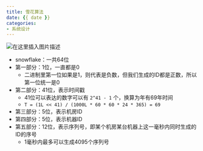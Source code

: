 ```yaml
---
title: 雪花算法
date: {{ date }}
categories:
- 系统设计
---
```


![在这里插入图片描述](https://img-blog.csdnimg.cn/31b98dc293134cc7a6c604dc6afadb41.png)

- snowflake：一共64位
- 第一部分：1位，一直都是0
  - 二进制里第一位如果是1，则代表是负数，但我们生成的ID都是正数，所以第一位统一是0
- 第二部分：41位，表示时间戳
  - 41位可以表达的数字可以有 `2^41 - 1` 个，换算为年有69年时间
  - `T = (1L << 41) / (1000L * 60 * 60 * 24 * 365) = 69`
- 第三部分：5位，表示机房ID
- 第四部分：5位，表示机器ID
- 第五部分：12位，表示序列号，即某个机房某台机器上这一毫秒内同时生成的ID的序号
  - 1毫秒内最多可以生成4095个序列号

